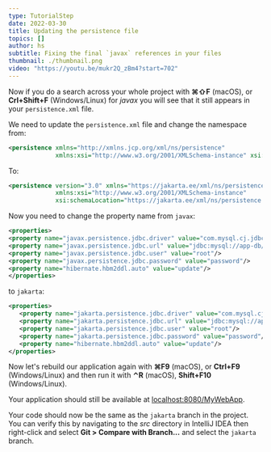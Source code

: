 ```yaml
---
type: TutorialStep
date: 2022-03-30
title: Updating the persistence file
topics: []
author: hs
subtitle: Fixing the final `javax` references in your files
thumbnail: ./thumbnail.png
video: "https://youtu.be/mukr2Q_zBm4?start=702"
---
```


Now if you do a search across your whole project with **⌘⇧F** (macOS), or **Crl+Shift+F** (Windows/Linux) for _javax_ you will see that it still appears in your `persistence.xml` file.

We need to update the `persistence.xml` file and change the namespace from:

```xml
<persistence xmlns="http://xmlns.jcp.org/xml/ns/persistence"
             xmlns:xsi="http://www.w3.org/2001/XMLSchema-instance" xsi:schemaLocation="http://xmlns.jcp.org/xml/ns/persistence http://xmlns.jcp.org/xml/ns/persistence/persistence_2_2.xsd" version="2.2">
```

To:

```xml
<persistence version="3.0" xmlns="https://jakarta.ee/xml/ns/persistence"
             xmlns:xsi="http://www.w3.org/2001/XMLSchema-instance"
             xsi:schemaLocation="https://jakarta.ee/xml/ns/persistence https://jakarta.ee/xml/ns/persistence/persistence_3_0.xsd">

```

Now you need to change the property name from `javax`:

```xml
<properties>
<property name="javax.persistence.jdbc.driver" value="com.mysql.cj.jdbc.Driver"/>
<property name="javax.persistence.jdbc.url" value="jdbc:mysql://app-db/myDB"/>
<property name="javax.persistence.jdbc.user" value="root"/>
<property name="javax.persistence.jdbc.password" value="password"/>
<property name="hibernate.hbm2ddl.auto" value="update"/>
</properties>
```

to `jakarta`:

```xml
<properties>
   <property name="jakarta.persistence.jdbc.driver" value="com.mysql.cj.jdbc.Driver"/>
   <property name="jakarta.persistence.jdbc.url" value="jdbc:mysql://app-db/myDB"/>
   <property name="jakarta.persistence.jdbc.user" value="root"/>
   <property name="jakarta.persistence.jdbc.password" value="password"/>
   <property name="hibernate.hbm2ddl.auto" value="update"/>
</properties>
```

Now let's rebuild our application again with **⌘F9** (macOS), or **Ctrl+F9** (Windows/Linux) and then run it with **⌃R** (macOS), **Shift+F10** (Windows/Linux).

Your application should still be available at [localhost:8080/MyWebApp](localhost:8080/MyWebApp).

Your code should now be the same as the `jakarta` branch in the project. You can verify this by navigating to the _src_ directory in IntelliJ IDEA then right-click and select **Git > Compare with Branch...** and select the `jakarta` branch.
